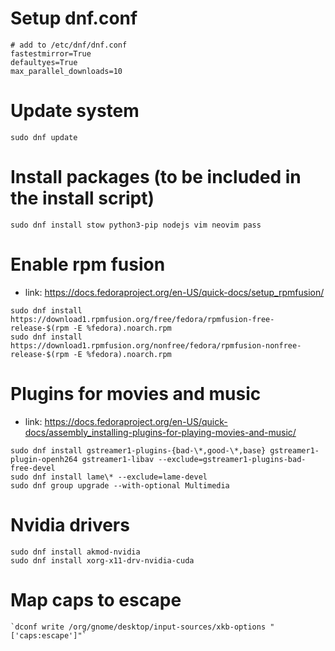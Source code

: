 # Setup dnf.conf
```
# add to /etc/dnf/dnf.conf
fastestmirror=True
defaultyes=True
max_parallel_downloads=10
```

# Update system
```
sudo dnf update
```

# Install packages (to be included in the install script)
```
sudo dnf install stow python3-pip nodejs vim neovim pass
```

# Enable rpm fusion
- link: https://docs.fedoraproject.org/en-US/quick-docs/setup_rpmfusion/
```
sudo dnf install https://download1.rpmfusion.org/free/fedora/rpmfusion-free-release-$(rpm -E %fedora).noarch.rpm
sudo dnf install https://download1.rpmfusion.org/nonfree/fedora/rpmfusion-nonfree-release-$(rpm -E %fedora).noarch.rpm
```

# Plugins for movies and music
- link: https://docs.fedoraproject.org/en-US/quick-docs/assembly_installing-plugins-for-playing-movies-and-music/
```
sudo dnf install gstreamer1-plugins-{bad-\*,good-\*,base} gstreamer1-plugin-openh264 gstreamer1-libav --exclude=gstreamer1-plugins-bad-free-devel
sudo dnf install lame\* --exclude=lame-devel
sudo dnf group upgrade --with-optional Multimedia
```

# Nvidia drivers
```
sudo dnf install akmod-nvidia
sudo dnf install xorg-x11-drv-nvidia-cuda
```

# Map caps to escape
```
`dconf write /org/gnome/desktop/input-sources/xkb-options "['caps:escape']"`
```
